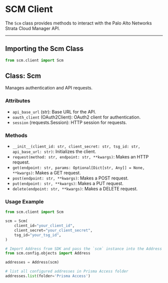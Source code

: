 # SCM Client

The `Scm` class provides methods to interact with the Palo Alto Networks Strata Cloud Manager API.

---

## Importing the Scm Class

<div class="termy">

<!-- termynal -->

```python
from scm.client import Scm
```

</div>

## Class: Scm

Manages authentication and API requests.

### Attributes

- `api_base_url` (str): Base URL for the API.
- `oauth_client` (OAuth2Client): OAuth2 client for authentication.
- `session` (requests.Session): HTTP session for requests.

### Methods

- `__init__(client_id: str, client_secret: str, tsg_id: str, api_base_url: str)`: Initializes the client.
- `request(method: str, endpoint: str, **kwargs)`: Makes an HTTP request.
- `get(endpoint: str, params: Optional[Dict[str, Any]] = None, **kwargs)`: Makes a GET request.
- `post(endpoint: str, **kwargs)`: Makes a POST request.
- `put(endpoint: str, **kwargs)`: Makes a PUT request.
- `delete(endpoint: str, **kwargs)`: Makes a DELETE request.

### Usage Example

<div class="termy">

<!-- termynal -->

```python
from scm.client import Scm

scm = Scm(
    client_id="your_client_id",
    client_secret="your_client_secret",
    tsg_id="your_tsg_id",
)

# Import Address from SDK and pass the `scm` instance into the Address class
from scm.config.objects import Address

addresses = Address(scm)

# list all configured addresses in Prisma Access folder
addresses.list(folder='Prisma Access')
```

</div>

